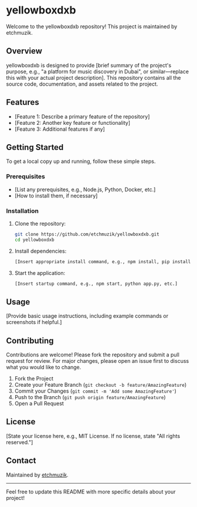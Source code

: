 # yellowboxdxb

Welcome to the yellowboxdxb repository! This project is maintained by etchmuzik.

## Overview

yellowboxdxb is designed to provide [brief summary of the project's purpose, e.g., "a platform for music discovery in Dubai", or similar—replace this with your actual project description]. This repository contains all the source code, documentation, and assets related to the project.

## Features

- [Feature 1: Describe a primary feature of the repository]
- [Feature 2: Another key feature or functionality]
- [Feature 3: Additional features if any]

## Getting Started

To get a local copy up and running, follow these simple steps.

### Prerequisites

- [List any prerequisites, e.g., Node.js, Python, Docker, etc.]
- [How to install them, if necessary]

### Installation

1. Clone the repository:
   ```bash
   git clone https://github.com/etchmuzik/yellowboxdxb.git
   cd yellowboxdxb
   ```

2. Install dependencies:
   ```bash
   [Insert appropriate install command, e.g., npm install, pip install -r requirements.txt]
   ```

3. Start the application:
   ```bash
   [Insert startup command, e.g., npm start, python app.py, etc.]
   ```

## Usage

[Provide basic usage instructions, including example commands or screenshots if helpful.]

## Contributing

Contributions are welcome! Please fork the repository and submit a pull request for review. For major changes, please open an issue first to discuss what you would like to change.

1. Fork the Project
2. Create your Feature Branch (`git checkout -b feature/AmazingFeature`)
3. Commit your Changes (`git commit -m 'Add some AmazingFeature'`)
4. Push to the Branch (`git push origin feature/AmazingFeature`)
5. Open a Pull Request

## License

[State your license here, e.g., MIT License. If no license, state "All rights reserved."]

## Contact

Maintained by [etchmuzik](https://github.com/etchmuzik).

---

Feel free to update this README with more specific details about your project!
````
